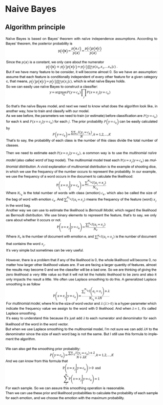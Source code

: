 # Naive Bayes

## Algorithm principle
![](../res/nb01.png)  
![](../res/nb02.png)  
![](../res/nb03.png)  
![](../res/nb04.png)  
![](../res/nb05.png)  